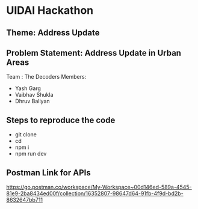 # UIDAI Hackathon

## Theme: Address Update

## Problem Statement: Address Update in Urban Areas

Team : The Decoders
Members:

- Yash Garg
- Vaibhav Shukla
- Dhruv Baliyan

## Steps to reproduce the code

- git clone
- cd
- npm i
- npm run dev

## Postman Link for APIs

https://go.postman.co/workspace/My-Workspace~00d146ed-589a-4545-81e9-2ba8434ed00f/collection/16352807-98647d64-91fb-4f9d-bd2b-8632647bb711
